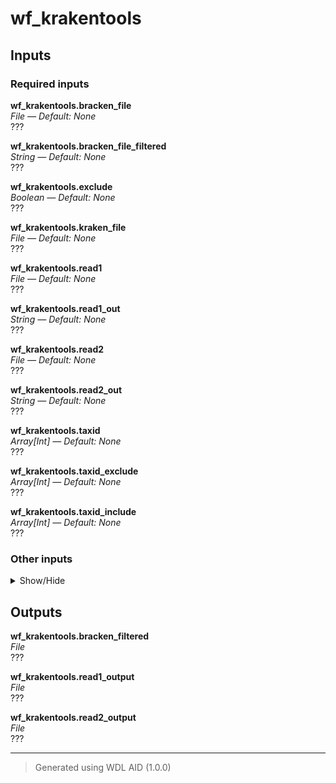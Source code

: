 # wf_krakentools


## Inputs

### Required inputs
<p name="wf_krakentools.bracken_file">
        <b>wf_krakentools.bracken_file</b><br />
        <i>File &mdash; Default: None</i><br />
        ???
</p>
<p name="wf_krakentools.bracken_file_filtered">
        <b>wf_krakentools.bracken_file_filtered</b><br />
        <i>String &mdash; Default: None</i><br />
        ???
</p>
<p name="wf_krakentools.exclude">
        <b>wf_krakentools.exclude</b><br />
        <i>Boolean &mdash; Default: None</i><br />
        ???
</p>
<p name="wf_krakentools.kraken_file">
        <b>wf_krakentools.kraken_file</b><br />
        <i>File &mdash; Default: None</i><br />
        ???
</p>
<p name="wf_krakentools.read1">
        <b>wf_krakentools.read1</b><br />
        <i>File &mdash; Default: None</i><br />
        ???
</p>
<p name="wf_krakentools.read1_out">
        <b>wf_krakentools.read1_out</b><br />
        <i>String &mdash; Default: None</i><br />
        ???
</p>
<p name="wf_krakentools.read2">
        <b>wf_krakentools.read2</b><br />
        <i>File &mdash; Default: None</i><br />
        ???
</p>
<p name="wf_krakentools.read2_out">
        <b>wf_krakentools.read2_out</b><br />
        <i>String &mdash; Default: None</i><br />
        ???
</p>
<p name="wf_krakentools.taxid">
        <b>wf_krakentools.taxid</b><br />
        <i>Array[Int] &mdash; Default: None</i><br />
        ???
</p>
<p name="wf_krakentools.taxid_exclude">
        <b>wf_krakentools.taxid_exclude</b><br />
        <i>Array[Int] &mdash; Default: None</i><br />
        ???
</p>
<p name="wf_krakentools.taxid_include">
        <b>wf_krakentools.taxid_include</b><br />
        <i>Array[Int] &mdash; Default: None</i><br />
        ???
</p>

### Other inputs
<details>
<summary> Show/Hide </summary>
<p name="wf_krakentools.task_extract_kraken_reads.disk_size">
        <b>wf_krakentools.task_extract_kraken_reads.disk_size</b><br />
        <i>String &mdash; Default: "100"</i><br />
        ???
</p>
<p name="wf_krakentools.task_extract_kraken_reads.docker">
        <b>wf_krakentools.task_extract_kraken_reads.docker</b><br />
        <i>String &mdash; Default: "dbest/krakentools:v1.2"</i><br />
        ???
</p>
<p name="wf_krakentools.task_extract_kraken_reads.memory">
        <b>wf_krakentools.task_extract_kraken_reads.memory</b><br />
        <i>String &mdash; Default: "10GB"</i><br />
        ???
</p>
<p name="wf_krakentools.task_filter_bracken_output.disk_size">
        <b>wf_krakentools.task_filter_bracken_output.disk_size</b><br />
        <i>String &mdash; Default: "100"</i><br />
        ???
</p>
<p name="wf_krakentools.task_filter_bracken_output.docker">
        <b>wf_krakentools.task_filter_bracken_output.docker</b><br />
        <i>String &mdash; Default: "dbest/krakentools:v1.2"</i><br />
        ???
</p>
<p name="wf_krakentools.task_filter_bracken_output.memory">
        <b>wf_krakentools.task_filter_bracken_output.memory</b><br />
        <i>String &mdash; Default: "10GB"</i><br />
        ???
</p>
</details>

## Outputs
<p name="wf_krakentools.bracken_filtered">
        <b>wf_krakentools.bracken_filtered</b><br />
        <i>File</i><br />
        ???
</p>
<p name="wf_krakentools.read1_output">
        <b>wf_krakentools.read1_output</b><br />
        <i>File</i><br />
        ???
</p>
<p name="wf_krakentools.read2_output">
        <b>wf_krakentools.read2_output</b><br />
        <i>File</i><br />
        ???
</p>

<hr />

> Generated using WDL AID (1.0.0)
